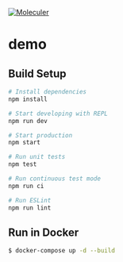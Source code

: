 [![Moleculer](https://img.shields.io/badge/Powered%20by-Moleculer-green.svg?colorB=0e83cd)](https://moleculer.services)

# demo

## Build Setup

``` bash
# Install dependencies
npm install

# Start developing with REPL
npm run dev

# Start production
npm start

# Run unit tests
npm test

# Run continuous test mode
npm run ci

# Run ESLint
npm run lint
```

## Run in Docker

```bash
$ docker-compose up -d --build
```
